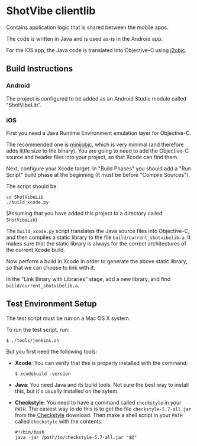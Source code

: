 # ShotVibe clientlib

Contains application logic that is shared between the mobile apps.

The code is written in Java and is used as-is in the Android app.

For the iOS app, the Java code is translated into Objective-C using
[j2objc](https://code.google.com/p/j2objc/).


## Build Instructions

### Android

The project is configured to be added as an Android Studio module called
"ShotVibeLib".

### iOS

First you need a Java Runtime Environment emulation layer for Objective-C.

The recommended one is [minijobjc](https://github.com/shotvibe/minijobjc),
which is very minimal (and therefore adds little size to the binary). You are
going to need to add the Objective-C source and header files into your project,
so that Xcode can find them.

Next, configure your Xcode target. In "Build Phases" you should add a "Run
Script" build phase at the beginning (it must be before "Compile Sources").

The script should be:

    cd ShotVibeLib
    ./build_xcode.py

(Assuming that you have added this project to a directory called `ShotVibeLib`)

The `build_xcode.py` script translates the Java source files into Objective-C,
and then compiles a static library to the file `build/current_shotvibelib.a`.
It makes sure that the static library is always for the correct architectures
of the current Xcode build.

Now perform a build in Xcode in order to generate the above static library, so
that we can choose to link with it:

In the "Link Binary with Libraries" stage, add a new library, and find
`build/current_shotvibelib.a`.


## Test Environment Setup

The test script must be run on a Mac OS X system.

To run the test script, run:

    $ ./tools/jenkins.sh

But you first need the following tools:

-   **Xcode**: You can verify that this is properly installed with the command:

        $ xcodebuild -version

-   **Java**: You need Java and its build tools. Not sure the best way to
    install this, but it's usually installed on the sytem.

-   **Checkstyle**: You need to have a command called `checkstyle` in your
    `PATH`. The easiest way to do this is to get the file
    `checkstyle-5.7-all.jar` from the
    [Checkstyle](http://checkstyle.sourceforge.net) download. Then make a shell
    script in your `PATH` called `checkstyle` with the contents:

        #!/bin/bash
        java -jar /path/to/checkstyle-5.7-all.jar "$@"
